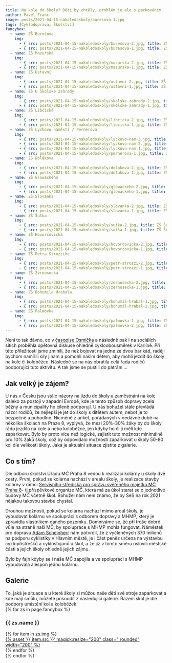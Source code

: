 ```yaml
---
title: Na kole do školy? Děti by chtěly, problém je ale s parkováním
author: Pavel Franc
image: posts/2021-04-15-nakoledoskoly/buresova-1.jpg
tags: [Cyklodoprava, Školství]
fancybox:
  - name: ZŠ Burešova
    img:
      - { src: posts/2021-04-15-nakoledoskoly/buresova-2.jpg, title: ZŠ Burešova - celkový pohled }
      - { src: posts/2021-04-15-nakoledoskoly/buresova-1.jpg, title: ZŠ Burešova - kolárna }
  - name: ZŠ Mazurská
    img:
      - { src: posts/2021-04-15-nakoledoskoly/mazurska-2.jpg, title: ZŠ Mazurská - celkový pohled }
      - { src: posts/2021-04-15-nakoledoskoly/mazurska-1.jpg, title: ZŠ Mazurská - kolárna }
  - name: ZŠ Ústavní
    img:
      - { src: posts/2021-04-15-nakoledoskoly/ustavni-2.jpg, title: ZŠ Ústavní - celkový pohled }
      - { src: posts/2021-04-15-nakoledoskoly/ustavni-1.jpg, title: ZŠ Ústavní - kolárna }
  - name: ZŠ U Školské zahrady
    img:
      - { src: posts/2021-04-15-nakoledoskoly/skolske-zahrady-2.jpg, title: ZŠ U Školské zahrady - celkový pohled }
      - { src: posts/2021-04-15-nakoledoskoly/skolske-zahrady-1.jpg, title: ZŠ U Školské zahrady - stojany }
  - name: ZŠ Libčická
    img:
      - { src: posts/2021-04-15-nakoledoskoly/libcicka-2.jpg, title: ZŠ Libčická - celkový pohled }
      - { src: posts/2021-04-15-nakoledoskoly/libcicka-1.jpg, title: ZŠ Libčická - stojany }
  - name: ZŠ Lyčkovo náměstí / Pernerova
    img:
      - { src: posts/2021-04-15-nakoledoskoly/lyckovo-nam-3.jpg, title: ZŠ Lyčkovo náměstí - celkový pohled }
      - { src: posts/2021-04-15-nakoledoskoly/lyckovo-nam-2.jpg, title: ZŠ Lyčkovo náměstí - stojany }
      - { src: posts/2021-04-15-nakoledoskoly/lyckovo-nam-1.jpg, title: ZŠ Lyčkovo náměstí - stojany }
      - { src: posts/2021-04-15-nakoledoskoly/pernerova-1.jpg, title: ZŠ Pernerova - stojany }
  - name: ZŠ Dolákova
    img:
      - { src: posts/2021-04-15-nakoledoskoly/dolakova-2.jpg, title: ZŠ Dolákova - celkový pohled }
      - { src: posts/2021-04-15-nakoledoskoly/dolakova-1.jpg, title: ZŠ Dolákova - stojany }
  - name: ZŠ Glowackého
    img:
      - { src: posts/2021-04-15-nakoledoskoly/glowackeho-2.jpg, title: ZŠ Glowackého - celkový pohled }
      - { src: posts/2021-04-15-nakoledoskoly/glowackeho-1.jpg, title: ZŠ Glowackého - stojany }
  - name: ZŠ Slovanka
    img:
      - { src: posts/2021-04-15-nakoledoskoly/slovanka-2.jpg, title: ZŠ Slovanka - celkový pohled }
      - { src: posts/2021-04-15-nakoledoskoly/slovanka-1.jpg, title: ZŠ Slovanka - stojany }
  - name: ZŠ Šutka
    img:
      - { src: posts/2021-04-15-nakoledoskoly/sutka-2.jpg, title: ZŠ Šutka - celkový pohled }
      - { src: posts/2021-04-15-nakoledoskoly/sutka-1.jpg, title: ZŠ Šutka - stojany }
  - name: ZŠ Hovorčovická
    img:
      - { src: posts/2021-04-15-nakoledoskoly/hovorcovicka-2.jpg, title: ZŠ Hovorčovická - celkový pohled }
      - { src: posts/2021-04-15-nakoledoskoly/hovorcovicka-1.jpg, title: ZŠ Hovorčovická - stojany }
  - name: ZŠ Petra Strozziho
    img:
      - { src: posts/2021-04-15-nakoledoskoly/petr-strozzi-2.jpg, title: ZŠ Petra Strozziho - celkový pohled 1 }
      - { src: posts/2021-04-15-nakoledoskoly/petr-strozzi-1.jpg, title: ZŠ Petra Strozziho - celkový pohled 2 }
  - name: ZŠ Žernosecká
    img:
      - { src: posts/2021-04-15-nakoledoskoly/zernosecka-2.jpg, title: ZŠ Žernosecká - celkový pohled 1 }
      - { src: posts/2021-04-15-nakoledoskoly/zernosecka-1.jpg, title: ZŠ Žernosecká - celkový pohled 2 }
  - name: ZŠ Bohumila Hrabala
    img:
      - { src: posts/2021-04-15-nakoledoskoly/bohumil-hrabal-1.jpg, title: ZŠ Bohumila Hrabala - celkový pohled }
      - { src: posts/2021-04-15-nakoledoskoly/bohumil-hrabal-2.jpg, title: ZŠ Bohumila Hrabala - budova Na Korábě }
  - name: ZŠ Palmovka
    img:
      - { src: posts/2021-04-15-nakoledoskoly/palmovka-1.jpg, title: ZŠ Palmovka - celkový pohled 1 }
      - { src: posts/2021-04-15-nakoledoskoly/palmovka-2.jpg, title: ZŠ Palmovka - celkový pohled 2 }
---
```


Není to tak dávno, co v <a href="/aktuality/zeptal-se-nekdo-obyvatel-karlina.html">časopise Osmička</a> a následně pak i na sociálích sítích proběhla opětovná diskuse ohledně cykloobousměrek v Karlíně. Při této příležitosti jsme zmínili, že než bojovat na jedné ze dvou barikád, raději bychom namířili síly jinam a pomohli našim dětem, aby mohli jezdit do školy na kole či koloběžce. Následně se na nás obrátila celá řada rodičů podporující tuto aktivitu. A tak jsme se pustili do pátrání ...

<h2>Jak velký je zájem?</h2>
U nás v Česku jsou stále názory na jízdu do školy a zaměstnání na kole daleko za postoji v západní Evropě, kde je tento způsob dopravy zcela běžný a municipality ho cíleně podporují. U nás bohužel stále převládá názor rodičů, že nejlepší je jet do školy s dítětem autem, neboť je to bezpečné a pohodlné. Nicméně z anket, pořádaných v nedávné době na několika školách na Praze 8, vyplývá, že mezi 20%-30% žáky by do školy rádo jezdilo na kole a nebo koloběžce, jen kdyby ho či ji měli kde zaparkovat. Bylo by proto více než logické, zajistit tuto možnost minimálně pro 10% žáků školy, což by odpovídalo možnosti zaparkovat u školy 50-80 kol dle velikosti školy. Jaká je aktuální situace zjistíte z galerie.

<h2>Co s tím?</h2>
Dle odboru školství Úřadu MČ Praha 8 vedou k realizaci kolárny u školy dvě cesty. První, pokud se kolárna nachází v areálu školy, je realizace stavby kolárny v rámci <a href="https://m.praha8.cz/Servisni-stredisko-pro-spravu-svereneho-majetku-MC-Praha-8-prispevkova-organizace.html">Servisního střediska pro správu svěřeného majetku MČ Praha 8</a>- tj příspěvkové organize MČ, která má za úkol starat se o jednotlivé budovy MČ včetně škol. Bohužel nám není známo, že by SeS na rok 2021 nějakou takovou stavbu chystal.

Drouhou možností, pokud se kolárna nachází mimo areál školy, je vybudovat kolárnu ve spolupráci s odborem dopravy a MHMP, který je zpravidla vlastníkem daného pozemku. Domníváme se, že při troše dobré vůle na straně naší MČ, by spolupráce s MHMP mohla fungovat. Náměstek pro dopravu <a href="https://www.praha.eu/jnp/cz/o_meste/magistrat/odbory/index.html?personId=11356">Adam Scheinherr</a> nám potvrdil, že z vyčleněných 370 milionů na podporu cyklistiky v Hlavním městě, je i část peněz určena na výstavbu cyklopřístřešků a cyklostojanů u škol, a že již v tomto směru oslovili městské části a jejich školy ohledně jejich zájmu.

Bylo by fajn kdyby se i naše MČ zapojila a ve spolupráci s MHMP vybudovala alespoň jednu kolárnu.

<h2>Galerie</h2>
To, jaká je situace a u které školy si můžou naše děti své stroje zaparkovat a kde mají smůlu, můžete posoudit z následující galerie. Řazení škol je dle podpory umístění kol a koloběžek:

<div>
{% for zs in page.fancybox %}
	<h3>{{ zs.name }}</h3>
	<div class="flex">
	{% for item in zs.img %}
		<div class="flex-none mr-4">
			<a data-fancybox="gallery" href="{% asset '{{ item.src }}' @path %}" data-caption="{{ item.title }}">{% asset '{{ item.src }}' magick:resize="200" class=" rounded" width="200" %}</a>
		</div>
	{% endfor %}
	</div>
{% endfor %}
</div>
